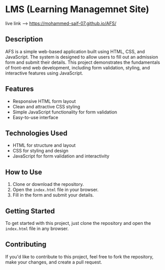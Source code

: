 # LMS (Learning Managemnet Site)
live link -->  https://mohammed-saif-07.github.io/AFS/
## Description
AFS is a simple web-based application built using HTML, CSS, and JavaScript. The system is designed to allow users to fill out an admission form and submit their details. This project demonstrates the fundamentals of front-end web development, including form validation, styling, and interactive features using JavaScript.

## Features
- Responsive HTML form layout
- Clean and attractive CSS styling
- Simple JavaScript functionality for form validation
- Easy-to-use interface

## Technologies Used
- HTML for structure and layout
- CSS for styling and design
- JavaScript for form validation and interactivity

## How to Use
1. Clone or download the repository.
2. Open the `index.html` file in your browser.
3. Fill in the form and submit your details.

## Getting Started
To get started with this project, just clone the repository and open the `index.html` file in any browser.

## Contributing
If you'd like to contribute to this project, feel free to fork the repository, make your changes, and create a pull request.

